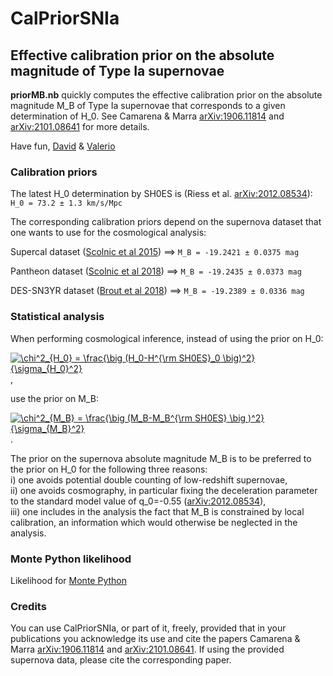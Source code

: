 # **CalPriorSNIa**
## Effective calibration prior on the absolute magnitude of Type Ia supernovae

**priorMB.nb** quickly computes the effective calibration prior on the absolute magnitude M_B of Type Ia supernovae that corresponds to a given determination of H_0. 
See Camarena & Marra [arXiv:1906.11814](https://arxiv.org/abs/1906.11814) and [arXiv:2101.08641](https://arxiv.org/abs/2101.08641) for more details.

Have fun,
[David](http://inspirehep.net/author/profile/D.Camarena.1) & [Valerio](http://inspirehep.net/author/profile/V.Marra.1)


### Calibration priors

The latest H_0 determination by SH0ES is (Riess et al. [arXiv:2012.08534](https://arxiv.org/abs/2012.08534)):
`H_0 = 73.2 ± 1.3 km/s/Mpc`

The corresponding calibration priors depend on the supernova dataset that one wants to use for the cosmological analysis:

Supercal dataset ([Scolnic et al 2015](https://arxiv.org/abs/1508.05361)) ==>
`M_B = -19.2421 ± 0.0375 mag`

Pantheon dataset ([Scolnic et al 2018](https://arxiv.org/abs/1710.00845)) ==>
`M_B = -19.2435 ± 0.0373 mag`

DES-SN3YR dataset ([Brout et al 2018](https://arxiv.org/abs/1811.02377)) ==>
`M_B = -19.2389 ± 0.0336 mag`

### Statistical analysis

When performing cosmological inference, instead of using the prior on H_0:

<a href="https://www.codecogs.com/eqnedit.php?latex=\chi^2_{H_0}&space;=&space;\frac{\big&space;(H_0-H^{\rm&space;SH0ES}_0&space;\big)^2}{\sigma_{H_0}^2}" target="_blank"><img src="https://latex.codecogs.com/gif.latex?\chi^2_{H_0}&space;=&space;\frac{\big&space;(H_0-H^{\rm&space;SH0ES}_0&space;\big)^2}{\sigma_{H_0}^2}" title="\chi^2_{H_0} = \frac{\big (H_0-H^{\rm SH0ES}_0 \big)^2}{\sigma_{H_0}^2}" /></a>,

use the prior on M_B:

<a href="https://www.codecogs.com/eqnedit.php?latex=\chi^2_{M_B}&space;=&space;\frac{\big&space;(M_B-M_B^{\rm&space;SH0ES}&space;\big&space;)^2}{\sigma_{M_B}^2}" target="_blank"><img src="https://latex.codecogs.com/gif.latex?\chi^2_{M_B}&space;=&space;\frac{\big&space;(M_B-M_B^{\rm&space;SH0ES}&space;\big&space;)^2}{\sigma_{M_B}^2}" title="\chi^2_{M_B} = \frac{\big (M_B-M_B^{\rm SH0ES} \big )^2}{\sigma_{M_B}^2}" /></a>.

The prior on the supernova absolute magnitude M_B is to be preferred to the prior on H_0 for the following three reasons:<br/>
i) one avoids potential double counting of low-redshift supernovae,<br/>
ii) one avoids cosmography, in particular fixing the deceleration parameter to the standard model value of q_0=-0.55 ([arXiv:2012.08534](https://arxiv.org/abs/2012.08534)),<br/>
iii) one includes in the analysis the fact that M_B is constrained by local calibration, an information which would otherwise be neglected in the analysis.


### Monte Python likelihood

Likelihood for [Monte Python](https://github.com/brinckmann/montepython_public)

### Credits

You can use CalPriorSNIa, or part of it, freely, provided that in your publications you acknowledge its use and cite the papers Camarena & Marra [arXiv:1906.11814](https://arxiv.org/abs/1906.11814) and [arXiv:2101.08641](https://arxiv.org/abs/2101.08641).
If using the provided supernova data, please cite the corresponding paper.
